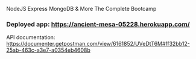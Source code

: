 NodeJS Express MongoDB & More The Complete Bootcamp

### Deployed app: https://ancient-mesa-05228.herokuapp.com/

API documentation: https://documenter.getpostman.com/view/6161852/UVeDtT6M#ff32bb12-25ab-463c-a3e7-a0354eb4608b
